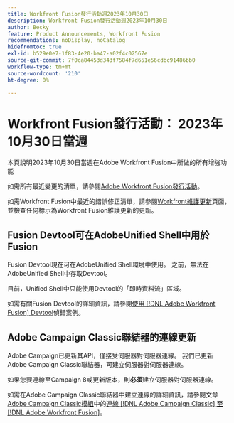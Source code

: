 ```yaml
---
title: Workfront Fusion發行活動週2023年10月30日
description: Workfront Fusion發行活動週2023年10月30日
author: Becky
feature: Product Announcements, Workfront Fusion
recommendations: noDisplay, noCatalog
hidefromtoc: true
exl-id: b529e0e7-1f83-4e20-ba47-a02f4c02567e
source-git-commit: 7f0ca84453d343f7584f7d651e56cdbc91486bb0
workflow-type: tm+mt
source-wordcount: '210'
ht-degree: 0%

---
```


# Workfront Fusion發行活動： 2023年10月30日當週

本頁說明2023年10月30日當週在Adobe Workfront Fusion中所做的所有增強功能

如需所有最近變更的清單，請參閱[Adobe Workfront Fusion發行活動](../../../product-announcements/product-releases/fusion-release-activity/fusion-release-activity.md)。

如需Workfront Fusion中最近的錯誤修正清單，請參閱[Workfront維護更新](https://experienceleague.adobe.com/docs/workfront-known-issues/releases/current-updates.html)頁面，並檢查任何標示為Workfront Fusion維護更新的更新。

## Fusion Devtool可在AdobeUnified Shell中用於Fusion

Fusion Devtool現在可在AdobeUnified Shell環境中使用。 之前，無法在AdobeUnified Shell中存取Devtool。

目前，Unified Shell中只能使用Devtool的「即時資料流」區域。

如需有關Fusion Devtool的詳細資訊，請參閱[使用 [!DNL Adobe Workfront Fusion] Devtool](/help/quicksilver/workfront-fusion/scenarios/debug-scenarios-with-dev-tool.md)偵錯案例。

## Adobe Campaign Classic聯結器的連線更新

Adobe Campaign已更新其API，僅接受伺服器對伺服器連線。 我們已更新Adobe Campaign Classic聯結器，可建立伺服器對伺服器連線。

如果您要連線至Campaign 8或更新版本，則&#x200B;**必須**&#x200B;建立伺服器對伺服器連線。

如需在Adobe Campaign Classic聯結器中建立連線的詳細資訊，請參閱文章[Adobe Campaign Classic模組](/help/quicksilver/workfront-fusion/apps-and-their-modules/adobe-campaign-classic-connector.md)中的[連線 [!DNL Adobe Campaign Classic] 至 [!DNL Adobe Workfront Fusion]](/help/quicksilver/workfront-fusion/apps-and-their-modules/adobe-campaign-classic-connector.md#connect-adobe-campaign-classic-to-adobe-workfront-fusion)。
